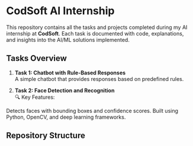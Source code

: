 # CodSoft AI Internship

This repository contains all the tasks and projects completed during my AI internship at **CodSoft**. Each task is documented with code, explanations, and insights into the AI/ML solutions implemented.

## Tasks Overview
1. **Task 1: Chatbot with Rule-Based Responses**  
   A simple chatbot that provides responses based on predefined rules.

2. **Task 2: Face Detection and Recognition**  
   🔍 Key Features:

Detects faces with bounding boxes and confidence scores.
Built using Python, OpenCV, and deep learning frameworks.

## Repository Structure

